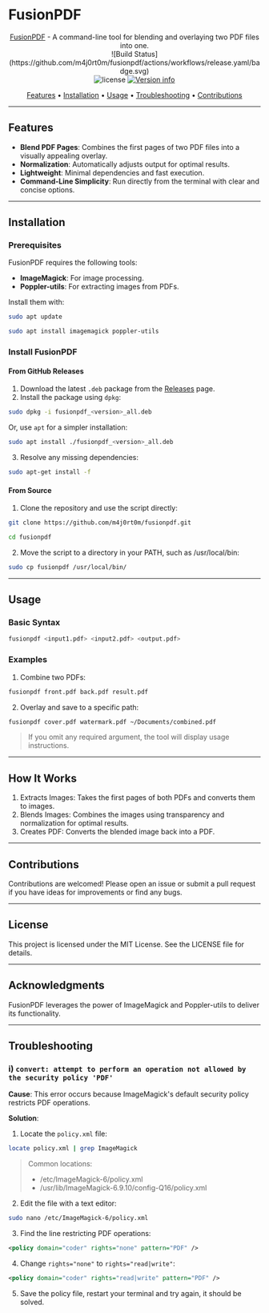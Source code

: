 # FusionPDF

<p align="center">
  <a href="https://github.com/m4j0rt0m/fusionpdf">FusionPDF</a> - A command-line tool for blending and overlaying two PDF files into one.<br>
  ![Build Status](https://github.com/m4j0rt0m/fusionpdf/actions/workflows/release.yaml/badge.svg)<br>
  <img src="https://img.shields.io/badge/License-MIT-blue.svg" alt="license">
  <a href="https://github.com/m4j0rt0m/fusionpdf/releases"><img src="https://img.shields.io/github/v/release/m4j0rt0m/fusionpdf" alt="Version info"></a>
</p>

<p align="center">
  <a href="#features">Features</a> •
  <a href="#installation">Installation</a> •
  <a href="#usage">Usage</a> •
  <a href="#troubleshooting">Troubleshooting</a> •
  <a href="#contributions">Contributions</a><br>
</p>

---

## Features

- **Blend PDF Pages**: Combines the first pages of two PDF files into a visually appealing overlay.
- **Normalization**: Automatically adjusts output for optimal results.
- **Lightweight**: Minimal dependencies and fast execution.
- **Command-Line Simplicity**: Run directly from the terminal with clear and concise options.

---

## Installation

### Prerequisites

FusionPDF requires the following tools:
- **ImageMagick**: For image processing.
- **Poppler-utils**: For extracting images from PDFs.

Install them with:
```bash
sudo apt update
```
```bash
sudo apt install imagemagick poppler-utils
```

### Install FusionPDF

#### From GitHub Releases

1. Download the latest `.deb` package from the [Releases](https://github.com/m4j0rt0m/fusionpdf/releases) page.
2. Install the package using `dpkg`:
```bash
sudo dpkg -i fusionpdf_<version>_all.deb
```
Or, use `apt` for a simpler installation:
```bash
sudo apt install ./fusionpdf_<version>_all.deb
```
3. Resolve any missing dependencies:
```bash
sudo apt-get install -f
```

#### From Source

1. Clone the repository and use the script directly:
```bash
git clone https://github.com/m4j0rt0m/fusionpdf.git
```
```bash
cd fusionpdf
```
2. Move the script to a directory in your PATH, such as /usr/local/bin:
```bash
sudo cp fusionpdf /usr/local/bin/
```

---

## Usage

### Basic Syntax

```bash
fusionpdf <input1.pdf> <input2.pdf> <output.pdf>
```

### Examples

1. Combine two PDFs:
```bash
fusionpdf front.pdf back.pdf result.pdf
```
2. Overlay and save to a specific path:
```bash
fusionpdf cover.pdf watermark.pdf ~/Documents/combined.pdf
```

> If you omit any required argument, the tool will display usage instructions.

---

## How It Works

1. Extracts Images: Takes the first pages of both PDFs and converts them to images.
2. Blends Images: Combines the images using transparency and normalization for optimal results.
3. Creates PDF: Converts the blended image back into a PDF.

---

## Contributions

Contributions are welcomed! Please open an issue or submit a pull request if you have ideas for improvements or find any bugs.

---

## License

This project is licensed under the MIT License. See the LICENSE file for details.

---

## Acknowledgments

FusionPDF leverages the power of ImageMagick and Poppler-utils to deliver its functionality.

---

## Troubleshooting

### i) `convert: attempt to perform an operation not allowed by the security policy 'PDF'`

**Cause**: This error occurs because ImageMagick's default security policy restricts PDF operations.

**Solution**:
1. Locate the `policy.xml` file:
```bash
locate policy.xml | grep ImageMagick
```
>Common locations:
>* /etc/ImageMagick-6/policy.xml
>* /usr/lib/ImageMagick-6.9.10/config-Q16/policy.xml

2. Edit the file with a text editor:
```bash
sudo nano /etc/ImageMagick-6/policy.xml
```

3. Find the line restricting PDF operations:
```xml
<policy domain="coder" rights="none" pattern="PDF" />
```

4. Change `rights="none"` to `rights="read|write"`:
```xml
<policy domain="coder" rights="read|write" pattern="PDF" />
```

5. Save the policy file, restart your terminal and try again, it should be solved.
